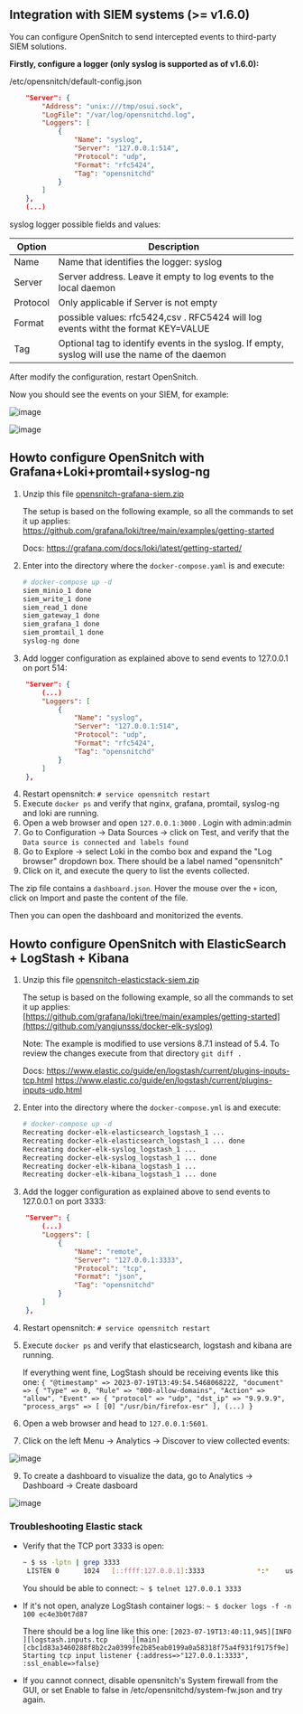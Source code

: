 Integration with SIEM systems (>= v1.6.0)
---

You can configure OpenSnitch to send intercepted events to third-party SIEM solutions.

**Firstly, configure a logger (only syslog is supported as of v1.6.0):**

/etc/opensnitch/default-config.json

```json
    "Server": {
        "Address": "unix:///tmp/osui.sock",
        "LogFile": "/var/log/opensnitchd.log",
        "Loggers": [
            {
                "Name": "syslog",
                "Server": "127.0.0.1:514",
                "Protocol": "udp",
                "Format": "rfc5424",
                "Tag": "opensnitchd"
            }
        ]
    },
    (...)
```

syslog logger possible fields and values:

|Option|Description|
|-------|-------|
|Name|Name that identifies the logger: syslog|
|Server|Server address. Leave it empty to log events to the local daemon|
|Protocol|Only applicable if Server is not empty|
|Format|possible values: rfc5424,csv . RFC5424 will log events witht the format KEY=VALUE|
|Tag|Optional tag to identify events in the syslog. If empty, syslog will use the name of the daemon|

After modify the configuration, restart OpenSnitch.

Now you should see the events on your SIEM, for example:

![image](https://user-images.githubusercontent.com/2742953/167249501-163fa985-f186-415f-93b6-c86cab2fe0b3.png)

![image](https://user-images.githubusercontent.com/2742953/167288109-4f791761-e826-4619-b042-e3a580782e79.png)



Howto configure OpenSnitch with Grafana+Loki+promtail+syslog-ng
---


1. Unzip this file [opensnitch-grafana-siem.zip](https://github.com/evilsocket/opensnitch/files/8716183/opensnitch-grafana-siem.zip)

   The setup is based on the following example, so all the commands to set it up applies:
   https://github.com/grafana/loki/tree/main/examples/getting-started
   
   Docs: https://grafana.com/docs/loki/latest/getting-started/

2. Enter into the directory where the `docker-compose.yaml` is and execute:
   ```bash
   # docker-compose up -d
   siem_minio_1 done
   siem_write_1 done
   siem_read_1 done
   siem_gateway_1 done
   siem_grafana_1 done
   siem_promtail_1 done
   syslog-ng done

   ```
   
3. Add logger configuration as explained above to send events to 127.0.0.1 on port 514:
```json
    "Server": {
        (...)
        "Loggers": [
            {
                "Name": "syslog",
                "Server": "127.0.0.1:514",
                "Protocol": "udp",
                "Format": "rfc5424",
                "Tag": "opensnitchd"
            }
        ]
    },
```

4. Restart opensnitch: `# service opensnitch restart`
5. Execute `docker ps` and verify that nginx, grafana, promtail, syslog-ng and loki are running.
6. Open a web browser and open `127.0.0.1:3000` . Login with admin:admin
7. Go to Configuration -> Data Sources -> click on Test, and verify that the `Data source is connected and labels found`
8. Go to Explore -> select Loki in the combo box and expand the "Log browser" dropdown box. There should be a label named "opensnitch"
9. Click on it, and execute the query to list the events collected.


The zip file contains a `dashboard.json`. Hover the mouse over the `+` icon, click on Import and paste the content of the file.

Then you can open the dashboard and monitorized the events.





Howto configure OpenSnitch with ElasticSearch + LogStash + Kibana
---


1. Unzip this file [opensnitch-elasticstack-siem.zip](https://github.com/evilsocket/opensnitch/files/12095966/opensnitch-elasticstack-siem.zip)

   The setup is based on the following example, so all the commands to set it up applies:
   [https://github.com/grafana/loki/tree/main/examples/getting-started](https://github.com/yangjunsss/docker-elk-syslog)

   Note: The example is modified to use versions 8.7.1 instead of 5.4. To review the changes execute from that directory `git diff .`

   Docs:
   https://www.elastic.co/guide/en/logstash/current/plugins-inputs-tcp.html
   https://www.elastic.co/guide/en/logstash/current/plugins-inputs-udp.html

1. Enter into the directory where the `docker-compose.yml` is and execute:
   ```bash
   # docker-compose up -d
   Recreating docker-elk-elasticsearch_logstash_1 ... 
   Recreating docker-elk-elasticsearch_logstash_1 ... done
   Recreating docker-elk-syslog_logstash_1 ... 
   Recreating docker-elk-syslog_logstash_1 ... done
   Recreating docker-elk-kibana_logstash_1 ... 
   Recreating docker-elk-kibana_logstash_1 ... done
   ```
   
2. Add the logger configuration as explained above to send events to 127.0.0.1 on port 3333:
```json
    "Server": {
        (...)
        "Loggers": [
            {
                "Name": "remote",
                "Server": "127.0.0.1:3333",
                "Protocol": "tcp",
                "Format": "json",
                "Tag": "opensnitchd"
            }
        ]
    },
```

4. Restart opensnitch: `# service opensnitch restart`
5. Execute `docker ps` and verify that elasticsearch, logstash and kibana are running.

    If everything went fine, LogStash should be receiving events like this one:
       ```
        {
        "@timestamp" => 2023-07-19T13:49:54.546806822Z,
          "document" => {
              "Type" => 0,
              "Rule" => "000-allow-domains",
            "Action" => "allow",
             "Event" => {
                    "protocol" => "udp",
                      "dst_ip" => "9.9.9.9",
                "process_args" => [
                    [0] "/usr/bin/firefox-esr"
                ],
        (...)
        }
       ```
   
7. Open a web browser and head to `127.0.0.1:5601`.
8. Click on the left Menu -> Analytics -> Discover to view collected events:

![image](https://github.com/evilsocket/opensnitch/assets/2742953/48fbc1ab-a30c-4adf-95ff-b918288dce8d)


9. To create a dashboard to visualize the data, go to Analytics -> Dashboard -> Create dasboard

![image](https://github.com/evilsocket/opensnitch/assets/2742953/9c5a8bfc-98e5-406b-81fd-b6ac7b22e866)


### Troubleshooting Elastic stack

 - Verify that the TCP port 3333 is open:

   ```bash
   ~ $ ss -lptn | grep 3333
    LISTEN 0      1024   [::ffff:127.0.0.1]:3333             *:*    users:(("java",pid=3625239,fd=107))
   ```

   You should be able to connect: `~ $ telnet 127.0.0.1 3333`

 - If it's not open, analyze LogStash container logs: `~ $ docker logs -f -n 100 ec4e3b0t7d87`

   There should be a log line like this one:
   `[2023-07-19T13:40:11,945][INFO ][logstash.inputs.tcp      ][main][cbc1d83a3460288f8b2c2a0399fe2b85eab0199a0a58318f75a4f931f9175f9e] Starting tcp input listener {:address=>"127.0.0.1:3333", :ssl_enable=>false}`


 - If you cannot connect, disable opensnitch's System firewall from the GUI, or set Enable to false in /etc/opensnitchd/system-fw.json and try again.
